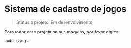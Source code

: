 # Sistema de cadastro de jogos

>Status o projeto: Em desenvolvimento 

Para rodar esse projeto na sua máquina, por favor digite:
```
node app.js
```
